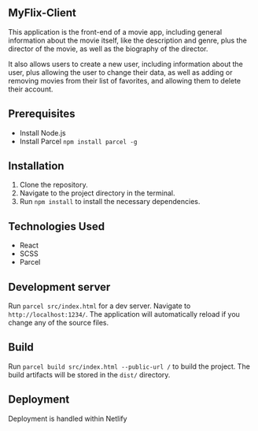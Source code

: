 ## MyFlix-Client

This application is the front-end of a movie app, including general information about the movie itself, like the description and genre, plus the director of the movie, as well as the biography of the director.

It also allows users to create a new user, including information about the user, plus allowing the user to change their data, as well as adding or removing movies from their list of favorites, and allowing them to delete their account.

## Prerequisites

- Install Node.js
- Install Parcel `npm install parcel -g`

## Installation

1. Clone the repository.
2. Navigate to the project directory in the terminal.
3. Run `npm install` to install the necessary dependencies.

## Technologies Used

- React
- SCSS
- Parcel

## Development server

Run `parcel src/index.html` for a dev server. Navigate to `http://localhost:1234/`. The application will automatically reload if you change any of the source files.

## Build

Run `parcel build src/index.html --public-url /` to build the project. The build artifacts will be stored in the `dist/` directory.

## Deployment

Deployment is handled within Netlify
